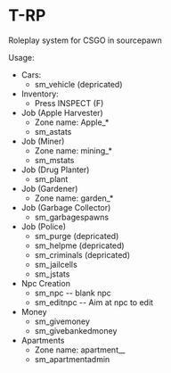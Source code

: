 # T-RP
Roleplay system for CSGO in sourcepawn

Usage:
  - Cars:
      - sm_vehicle (depricated)
  - Inventory:
      - Press INSPECT (F)
  - Job (Apple Harvester)
      - Zone name: Apple_*
      - sm_astats
  - Job (Miner)
      - Zone name: mining_*
      - sm_mstats
  - Job (Drug Planter)
      - sm_plant
  - Job (Gardener)
      - Zone name: garden_*
  - Job (Garbage Collector)
      - sm_garbagespawns
  - Job (Police)
      - sm_purge (depricated)
      - sm_helpme (depricated)
      - sm_criminals (depricated)
      - sm_jailcells
      - sm_jstats
  - Npc Creation
      - sm_npc -- blank npc
      - sm_editnpc -- Aim at npc to edit
  - Money
      - sm_givemoney
      - sm_givebankedmoney
  - Apartments
      - Zone name: apartment_*_*
      - sm_apartmentadmin
